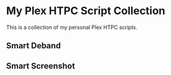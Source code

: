 # My Plex HTPC Script Collection

This is a collection of my personal Plex HTPC scripts.

## Smart Deband

## Smart Screenshot
